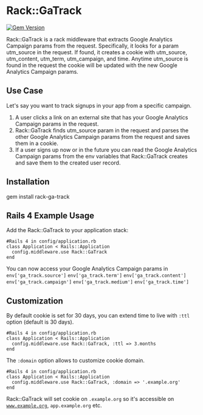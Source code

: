 Rack::GaTrack
================
[![Gem Version](https://badge.fury.io/rb/rack-ga-track.svg)](http://badge.fury.io/rb/rack-ga-track)

Rack::GaTrack is a rack middleware that extracts Google Analytics Campaign
params from the request. Specifically, it looks for a param utm\_source in the request.
If found, it creates a cookie with utm\_source, utm\_content, utm\_term,
utm\_campaign, and time. Anytime utm_source is found in the request the cookie
will be updated with the new Google Analytics Campaign params.

Use Case
---------------
Let's say you want to track signups in your app from a specific campaign.

1. A user clicks a link on an external site that has your Google Analytics
   Campaign params in the request.
2. Rack::GaTrack finds utm\_source param in the
   request and parses the other Google Analytics Campaign params from the request and saves them in a cookie.
3. If a user signs up now or in the future you can read the Google Analytics
   Campaign params from the env variables that Rack::GaTrack creates and save
   them to the created user record.

Installation
------------
gem install rack-ga-track

Rails 4 Example Usage
---------------------

Add the Rack::GaTrack to your application stack:

    #Rails 4 in config/application.rb
    class Application < Rails::Application
      config.middleware.use Rack::GaTrack
    end

You can now access your Google Analytics Campaign params in
<code>env['ga\_track.source']</code>
<code>env['ga\_track.term']</code>
<code>env['ga\_track.content']</code>
<code>env['ga\_track.campaign']</code>
<code>env['ga\_track.medium']</code>
<code>env['ga\_track.time']</code>

Customization
-------------

By default cookie is set for 30 days, you can extend time to live with <code>:ttl</code> option (default is 30 days).

    #Rails 4 in config/application.rb
    class Application < Rails::Application
      config.middleware.use Rack::GaTrack, :ttl => 3.months
    end

The <code>:domain</code> option allows to customize cookie domain.

    #Rails 4 in config/application.rb
    class Application < Rails::Application
      config.middleware.use Rack::GaTrack, :domain => '.example.org'
    end

Rack::GaTrack will set cookie on <code>.example.org</code> so it's accessible on <code>www.example.org</code>, <code>app.example.org</code> etc.
